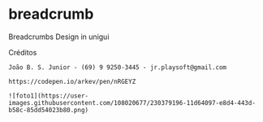 # breadcrumb
Breadcrumbs Design in unigui

Créditos

    João B. S. Junior - (69) 9 9250-3445 - jr.playsoft@gmail.com

    https://codepen.io/arkev/pen/nRGEYZ
  
    ![foto1](https://user-images.githubusercontent.com/108020677/230379196-11d64097-e8d4-443d-b58c-85dd54023b80.png)
